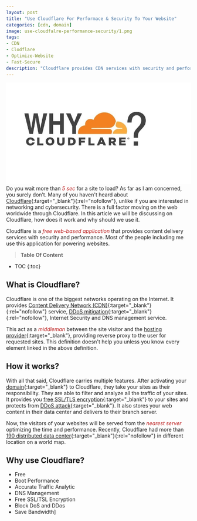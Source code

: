 ```yaml
---
layout: post
title: "Use Cloudflare For Performace & Security To Your Website"
categories: [cdn, domain]
image: use-cloudfalre-performance-security/1.png
tags:
- CDN
- Clodflare
- Optimize-Website
- Fast-Secure
description: "Cloudflare provides CDN services with security and performance to your website. Implementing CDN in your website minimizes and optimizes your website speed. "
---
```


![Use Cloudflare For Performace & Security To Your Website | sTechalon.com](/static/img/posts/use-cloudfalre-performance-security/1.jpg)
Do you wait more than <span style="color:#bb1919" >*5 sec*</span> for a site to load? As far as I am concerned, you surely don’t. Many of you haven't heard about [Cloudflare](https://www.cloudflare.com/){:target="_blank"}{:rel="nofollow"}, unlike if you are interested in networking and cybersecurity. There is a full factor moving on the web worldwide through Cloudflare. In this article we will be discussing on Cloudflare, how does it work and why should we use it.

Cloudflare is a <span style="color:#bb1919" >*free web-based application*</span> that provides content delivery services with security and performance. Most of the people including me use this application for powering websites.

> **Table Of Content**

* TOC
{:toc}

## What is Cloudflare?

Cloudflare is one of the biggest networks operating on the Internet. It provides [Content Delivery Network (CDN)](https://en.wikipedia.org/wiki/Content_delivery_network){:target="_blank"}{:rel="nofollow"} service,  [DDoS mitigation](https://www.cloudflare.com/learning/ddos/ddos-mitigation/){:target="_blank"}{:rel="nofollow"}, Internet Security and DNS management service.

This act as a <span style="color:#bb1919" >*middleman*</span> between the site visitor and the [hosting provider](https://stechalon.com/start-blogging-with-jekyll-github-pages){:target="_blank"}, providing reverse proxy to the user for requested sites. This definition doesn't help you unless you know every element linked in the above definition.

## How it works?

With all that said,  Cloudflare carries multiple features. After activating your [domain](https://stechalon.com/register-com-np-domain-free-in-nepal){:target="_blank"} to Cloudflare, they take your sites as their responsibility.  They are able to filter and analyze all the traffic of your sites. It provides you [free SSL/TLS encryption](https://www.cloudflare.com/ssl/){:target="_blank"} to your sites and protects from [DDoS attack](https://www.cloudflare.com/learning/ddos/what-is-a-ddos-attack/){:target="_blank"}. It also stores your web content in their data center and delivers to their branch server. 

Now, the  visitors of your websites will be served from the <span style="color:#bb1919" >*nearest server*</span> optimizing the time and performance. Recently, Cloudflare had more than [190 distributed data center](https://www.cloudflare.com/network/){:target="_blank"}{:rel="nofollow"} in different location on a world map.

## Why use Cloudflare?

* Free
* Boot Performance
* Accurate Traffic Analytic
* DNS Management
* Free SSL/TSL Encryption
* Block DoS and DDos
* Save Bandwidth]